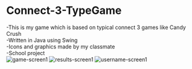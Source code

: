 # Connect-3-TypeGame
-This is my game which is based on typical connect 3 games like Candy Crush  
-Written in Java using Swing  
-Icons and graphics made by my classmate  
-School project  
![game-screen1](https://github.com/Miszuszix/Connect-3-TypeGame/assets/95759170/7a0154e5-3ad9-4054-81ff-bbb7cdb178d6)
![results-screen1](https://github.com/Miszuszix/Connect-3-TypeGame/assets/95759170/9d760d16-e250-4f67-94d4-713ee9ba3c4e)
![username-screen1](https://github.com/Miszuszix/Connect-3-TypeGame/assets/95759170/5f9f6782-de3e-4c66-a0f2-7abedf1e587d)

